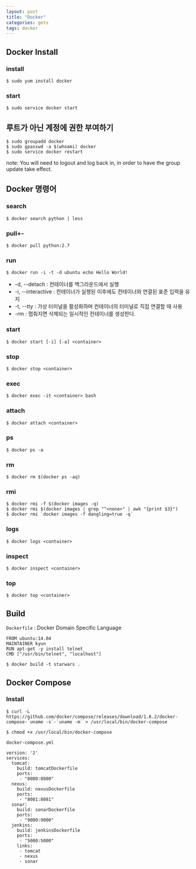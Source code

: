 ```yaml
---
layout: post
title: "Docker"
categories: gets
tags: docker 
---
```


Docker Install 
--------------

### install

```
$ sudo yum install docker
```

### start

```
$ sudo service docker start
```

루트가 아닌 계정에 권한 부여하기
------------------------------

```
$ sudo groupadd docker  
$ sudo gpasswd -a $(whoami) docker  
$ sudo service docker restart
```

note: You will need to logout and log back in, in order to have the group update take effect.

Docker 명령어 
------------

### search

```
$ docker search python | less
```

### pull+-
```
$ docker pull python:2.7
```

### run

```
$ docker run -i -t -d ubuntu echo Hello World!
```

* -d, --detach : 컨테이너를 백그라운드에서 실행
* -i, --interactive : 컨테이너가 실행된 이후에도 컨테이너와 연결된 표준 입력을 유지
* -t, --tty : 가상 터미널을 활성화하며 컨테이너의 터미널로 직접 연결할 때 사용 
* -rm : 멈춰지면 삭제되는 일시적인 컨테이너를 생성한다. 

### start


```
$ docker start [-i] [-a] <container>
```

### stop

```
$ docker stop <container>
```

### exec

```
$ docker exec -it <container> bash
```

### attach

```
$ docker attach <container> 
```

### ps

```
$ docker ps -a 
```

### rm

```
$ docker rm $(docker ps -aq)
```

### rmi

```
$ docker rmi -f $(docker images -q)
$ docker rmi $(docker images | grep "^<none>" | awk "{print $3}")
$ docker rmi `docker images -f dangling=true -q`
```

### logs

```
$ docker logs <container> 
```

### inspect

```
$ docker inspect <container> 
```

### top

```
$ docker top <container> 
```



Build
-----

`Dockerfile` : Docker Domain Specific Language
```
FROM ubuntu:14.04
MAINTAINER kyun
RUN apt-get -y install telnet
CMD ["/usr/bin/telnet", "localhost"]
```

```
$ docker build -t starwars .
```


Docker Compose
--------------

### Install

```
$ curl -L https://github.com/docker/compose/releases/download/1.6.2/docker-compose-`uname -s`-`uname -m` > /usr/local/bin/docker-compose
```

  
```
$ chmod +x /usr/local/bin/docker-compose
```


`docker-compose.yml`
```
version: '2'
services:
  tomcat:
    build: tomcatDockerfile
    ports:
     - "8080:8080"
  nexus:
    build: nexusDockerfile
    ports:
     - "8081:8081"
  sonar:
    build: sonarDockerfile
    ports:
     - "9000:9000"
  jenkins:
    build: jenkinsDockerfile
    ports:
     - "5000:5000"
    links:
     - tomcat
     - nexus
     - sonar
```